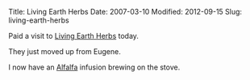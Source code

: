 Title: Living Earth Herbs
Date: 2007-03-10
Modified: 2012-09-15
Slug: living-earth-herbs

Paid a visit to <a href="http://livingearthherbs.com/" >Living Earth Herbs</a> today.

They just moved up from Eugene.

I now have an <a href="http://en.wikipedia.org/wiki/Alfalfa" >Alfalfa</a> infusion brewing on the stove.
